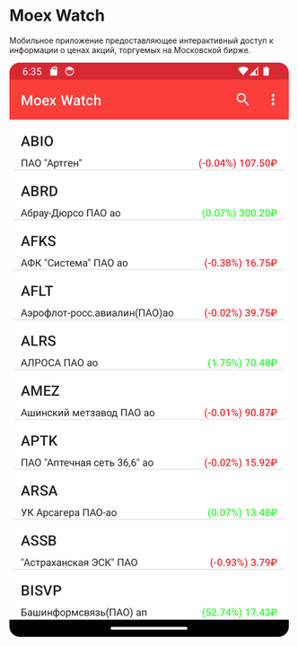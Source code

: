 # Moex Watch
Мобильное приложение предоставляющее интерактивный доступ к информации о ценах акций, торгуемых на Московской бирже.


![Screenshot of main interface](./Screenshots/MainScreen.png)
